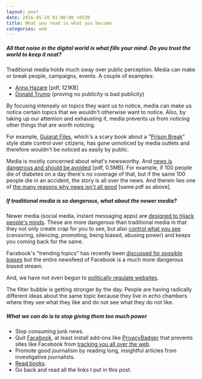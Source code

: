 ```yaml
---
layout: post
date: 2016-05-28 01:00:00 +0530
title: What you read is what you become
categories: web
---
```


##### All that noise in the digital world is what fills your mind. Do you trust the world to keep it neat? #####

Traditional media holds much sway over public perception. Media can make or break people, campaigns, events. A couple of examples:

* [Anna Hazare](http://www.indiaenvironmentportal.org.in/files/file/Anna%20Hazare.pdf) [pdf, 121KB]
* [Donald Trump](http://www.politico.com/magazine/story/2016/03/donald-trump-2016-media-213695) (proving no publicity is bad publicity)

By focusing intensely on topics they want us to notice, media can make us notice certain topics that we wouldn't otherwise want to notice. Also, by taking up our attention and exhausting it, media prevents us from noticing other things that are worth noticing.

For example, [Gujarat Files](https://www.goodreads.com/book/show/30244505-gujarat-files), which's a scary book about a "[Prison Break](http://www.fox.com/prisonbreak)" style state control over citizens, has gone unnoticed by media outlets and therefore wouldn't be noticed as easily by public.  

Media is mostly concerned about what's newsworthy. And [news is dangerous and should be avoided](http://dobelli.com/wp-content/uploads/2010/08/Avoid_News_Part1_TEXT.pdf) [pdf, 0.5MB]. For example, if 100 people die of diabetes on a day there's no coverage of that, but if the same 100 people die in an accident, the story is all over the news. And therein lies one of [the many reasons why news isn't all good](http://dobelli.com/wp-content/uploads/2010/08/Avoid_News_Part1_TEXT.pdf) [same pdf as above].

##### If traditional media is so dangerous, what about the newer media? #####

Newer media (social media, instant messaging apps) are [designed to hijack people's minds](https://medium.com/swlh/how-technology-hijacks-peoples-minds-from-a-magician-and-google-s-design-ethicist-56d62ef5edf3). These are more dangerous than traditional media in that they not only create crap for you to see, but also [control what you see](https://www.washingtonpost.com/news/morning-mix/wp/2014/08/19/how-facebook-and-twitter-control-what-you-see-about-ferguson/) (censoring, silencing, promoting, being biased, abusing power) and keeps you coming back for the same.

Facebook's "trending topics" has recently been [discussed for possible biases](http://www.thewrap.com/facebook-trending-topics-are-controlled-by-20-something-millenials/) but the entire newsfeed of Facebook is a much more dangerous biased stream.

And, we have not even begun to [politically regulate websites](http://www.thehindu.com/opinion/columns/a-borderless-economy-that-will-be-controlled/article8581476.ece).

The filter bubble is getting stronger by the day. People are having radically different ideas about the same topic because they live in echo chambers where they see what they like and do not see what they do not like.

##### What we can do is to stop giving them too much power #####

* Stop consuming junk news.
* Quit [Facebook](https://learnlearn.in/facebook/), at least install add-ons like [PrivacyBadger](https://www.eff.org/privacybadger) that prevents sites like Facebook from [tracking you all over the web](http://www.theverge.com/2016/5/27/11795248/facebook-ad-network-non-users-cookies-plug-ins).
*  Promote good journalism by reading long, insightful articles from investigative journalists.
* [Read books](http://www.goodreads.com/).
* Go back and read all the links I put in this post.
